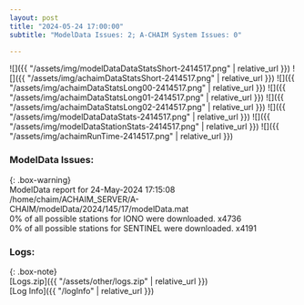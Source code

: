 ```yaml
---
layout: post
title: "2024-05-24 17:00:00"
subtitle: "ModelData Issues: 2; A-CHAIM System Issues: 0"

---
```


![]({{ "/assets/img/modelDataDataStatsShort-2414517.png" | relative_url }})
![]({{ "/assets/img/achaimDataStatsShort-2414517.png" | relative_url }})
![]({{ "/assets/img/achaimDataStatsLong00-2414517.png" | relative_url }})
![]({{ "/assets/img/achaimDataStatsLong01-2414517.png" | relative_url }})
![]({{ "/assets/img/achaimDataStatsLong02-2414517.png" | relative_url }})
![]({{ "/assets/img/modelDataDataStats-2414517.png" | relative_url }})
![]({{ "/assets/img/modelDataStationStats-2414517.png" | relative_url }})
![]({{ "/assets/img/achaimRunTime-2414517.png" | relative_url }})


### ModelData Issues:  
  
{: .box-warning}  
 ModelData report for 24-May-2024 17:15:08   
 /home/chaim/ACHAIM_SERVER/A-CHAIM/modelData/2024/145/17/modelData.mat   
 0% of all possible stations for IONO were downloaded. x4736   
 0% of all possible stations for SENTINEL were downloaded. x4191   
  


### Logs:  
  
{: .box-note}  
[Logs.zip]({{ "/assets/other/logs.zip" | relative_url }})  
[Log Info]({{ "/logInfo" | relative_url }})  
